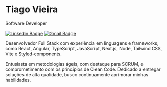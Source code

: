 # Tiago Vieira 

 Software Developer

 
[![Linkedin Badge](https://ibb.co/k9c3TNN)](https://www.linkedin.com/in/tiago-svieira/) 
[![Gmail Badge](https://img.shields.io/badge/-diego.schell.f@gmail.com-00875f?style=flat-square&logo=Gmail&logoColor=white&link=mailto:diego.schell.f@gmail.com)](mailto:tiagosvieira10@gmail.com)

Desenvolvedor Full Stack com experiência em linguagens e frameworks, como React, Angular, TypeScript, JavaScript, Next.js, Node, Tailwind CSS, Vite e Styled-components. 

Entusiasta em metodologias ágeis, com destaque para SCRUM, e comprometimento com os princípios de Clean Code. 
Dedicado a entregar soluções de alta qualidade, busco continuamente aprimorar minhas habilidades.

